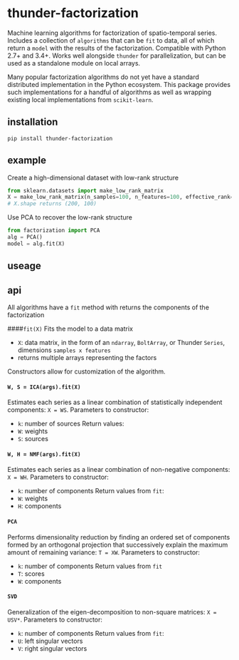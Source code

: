 # thunder-factorization
Machine learning algorithms for factorization of spatio-temporal series. Includes a collection of `algorithms`
that can be `fit` to data, all of which return a `model` with the results of the factorization. Compatible with
Python 2.7+ and 3.4+. Works well alongside `thunder` for parallelization, but can be used as a standalone
module on local arrays.

Many popular factorization algorithms do not yet have a standard distributed implementation in the Python
ecosystem. This package provides such implementations for a handful of algorithms as well as wrapping
existing local implementations from `scikit-learn`.

## installation
```
pip install thunder-factorization
```

## example
Create a high-dimensional dataset with low-rank structure
```python
from sklearn.datasets import make_low_rank_matrix
X = make_low_rank_matrix(n_samples=100, n_features=100, effective_rank=5)
# X.shape returns (200, 100)
```
Use PCA to recover the low-rank structure
```python
from factorization import PCA
alg = PCA()
model = alg.fit(X)
```
## useage

## api

All algorithms have a `fit` method with returns the components of the factorization

####`fit(X)`
Fits the model to a data matrix
- `X`: data matrix, in the form of an `ndarray`, `BoltArray`, or Thunder `Series`, dimensions `samples x features`
- returns multiple arrays representing the factors

Constructors allow for customization of the algorithm.

#### `W, S = ICA(args).fit(X)`
Estimates each series as a linear combination of statistically independent components: `X = WS`.
Parameters to constructor:
- `k`: number of sources
Return values:
- `W`: weights
- `S`: sources


#### `W, H = NMF(args).fit(X)`
Estimates each series as a linear combination of non-negative components: `X = WH`.
Parameters to constructor:
- `k`: number of components
Return values from `fit`:
- `W`: weights
- `H`: components


#### `PCA`
Performs dimensionality reduction by finding an ordered set of components formed by an orthogonal projection
that successively explain the maximum amount of remaining variance: `T = XW`.
Parameters to constructor:
- `k`: number of components
Return values from `fit`
- `T`: scores
- `W`: components

#### `SVD`
Generalization of the eigen-decomposition to non-square matrices: `X = USV*`.
Parameters to constructor:
- `k`: number of components
Return values from `fit`:
- `U`: left singular vectors
- `V`: right singular vectors
